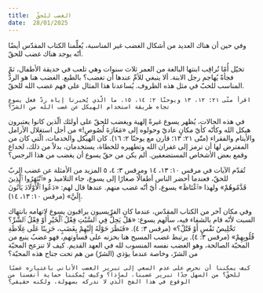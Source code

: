 ```yaml
---
title:  الغضب للحقّ
date:  28/01/2025
---
```


وفي حين أن هناك العديد من أشكال الغضب غير المناسبة، يُعلِّمنا الكتاب المقدّس أيضًا أنّه يوجد هناك غضب للحقّ.

تخيّل أُمًا تُراقِب ابنتها البالغة من العمر ثلاث سنوات وهي تلعب في حديقة الأطفال، ثمّ فجأةً يُهاجم رجل الابنة. ألا ينبغي للأمِّ عندها أن تغضب؟ بالطبع. الغضب هنا هو الردُّ المناسب للحبّ في مثل هذه الظروف. يُساعدنا هذا المثال على فهم غضب الله للحقّ.

`اقرأ متّى ٢١: ١٢، ١٣ ويوحنّا ٢: ١٤، ١٥. ما الّذي يُخبرنا إياه ردّ فعل يسوع تجاه طريقة استخدام الهيكل عن غضب الله من الشرّ؟`

في هذه الحالات، يُظهر يسوع غيرةً إلهية ويغضب للحقّ على أولئك الّذين كانوا يعتبرون هيكل الله وكأنّه كأيّ مكانٍ عاديّ وحولوه إلى «مَغَارَةَ لُصُوصٍ!» من أجل استغلال الأرامل والأيتام والفقراء (متّى ٢١: ١٣؛ قارن مع يوحنّا ٢: ١٦). كان الهيكل والخدمات، الّتي كان من المفترض لها أن ترمز إلى غفران الله وتطهيره للخطاة، يستخدمان، بدلاً من ذلك، لخداع وقمع بعض الأشخاص المستضعفين. ألم يكن من حقّ يسوع أن يغضب من هذا الرجس؟

تُقدّم الآيات في مرقس ١٠: ١٣، ١٤ ومرقس ٣: ٤، ٥ المزيد من الأمثلة عن غضب الربّ للحقّ، فعندما أحضر الناس أطفالًا صغارًا إلى يسوع، جاء التلاميذ و «ٱنْتَهَرُوا ٱلَّذِينَ قَدَّمُوهُمْ» ولهذا «ٱغْتَاظَ» يسوع، أيّ أنّه غضب منهم. عندها قال لهم: «دَعُوا ٱلْأَوْلَادَ يَأْتُونَ إِلَيَّ» (مرقس ١٠: ١٣، ١٤).

وفي مكان آخر من الكتاب المقدّس، عندما كان الفرّيسيون يراقبون يسوع لاتهامه بانتهاك السبت لأنّه قام بالشفاء فيه، سألهم يسوع: «هَلْ يَحِلُّ فِي ٱلسَّبْتِ فِعْلُ ٱلْخَيْرِ أَوْ فِعْلُ ٱلشَّرِّ؟ تَخْلِيصُ نَفْسٍ أَوْ قَتْلٌ؟» (مرقس ٣: ٤). «فَنَظَرَ حَوْلَهُ إِلَيْهِمْ بِغَضَبٍ، حَزِينًا عَلَى غِلَاظَةِ قُلُوبِهِمْ» (مرقس ٣: ٤). يرتبط غضب المسيح هنا بحزنه على قساوتهم، فهو غضبٌ ينبع من المحبّة الصالحة، وهو الغضب نفسه المنسوب لله في العهد القديم. كيف لا تنزعج المحبّة من الشرّ، وخاصة عندما يؤذي (الشرّ) من هم تحت جناح هذه المحبّة؟

`كيف يمكننا أن نحرص على عدم السعي إلى تبرير الغضب الأناني باعتباره غضبًا للحقّ؟ من السهل جدًا تبرير غضبنا، لماذا؟ وكيف يُمكننا حماية أنفسنا من الوقوع في هذا الفخ الّذي لا ندركه بسهولة، ولكنه حقيقي؟`
